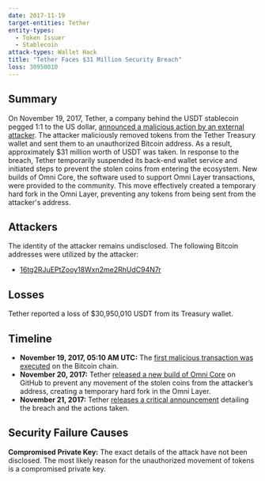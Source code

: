 ```yaml
---
date: 2017-11-19
target-entities: Tether
entity-types:
  - Token Issuer
  - Stablecoin
attack-types: Wallet Hack
title: "Tether Faces $31 Million Security Breach"
loss: 30950010
---
```


## Summary

On November 19, 2017, Tether, a company behind the USDT stablecoin pegged 1:1 to the US dollar, [announced a malicious action by an external attacker](https://www.coindesk.com/markets/2017/11/21/tether-claims-30-million-in-us-dollar-token-stolen/). The attacker maliciously removed tokens from the Tether Treasury wallet and sent them to an unauthorized Bitcoin address. As a result, approximately $31 million worth of USDT was taken. In response to the breach, Tether temporarily suspended its back-end wallet service and initiated steps to prevent the stolen coins from entering the ecosystem. New builds of Omni Core, the software used to support Omni Layer transactions, were provided to the community. This move effectively created a temporary hard fork in the Omni Layer, preventing any tokens from being sent from the attacker's address.

## Attackers

The identity of the attacker remains undisclosed. The following Bitcoin addresses were utilized by the attacker:
- [16tg2RJuEPtZooy18Wxn2me2RhUdC94N7r](https://www.blockchain.com/ru/explorer/addresses/btc/16tg2RJuEPtZooy18Wxn2me2RhUdC94N7r)

## Losses

Tether reported a loss of $30,950,010 USDT from its Treasury wallet.

## Timeline

- **November 19, 2017, 05:10 AM UTC:** The [first malicious transaction was executed](https://www.blockchain.com/explorer/transactions/btc/9e2093f9effac889cca5c232932c8eec9a8d4cf6c3ab8c0e9e9304c63565e4dd) on the Bitcoin chain.
- **November 20, 2017:** Tether [released a new build of Omni Core](https://github.com/tetherto/omnicore/releases/tag/0.2.99.s) on GitHub to prevent any movement of the stolen coins from the attacker’s address, creating a temporary hard fork in the Omni Layer. 
- **November 21, 2017:** Tether [releases a critical announcement](https://tether.to/ru/tether-critical-announcement/) detailing the breach and the actions taken.

## Security Failure Causes

**Compromised Private Key:** The exact details of the attack have not been disclosed. The most likely reason for the unauthorized movement of tokens is a compromised private key.

